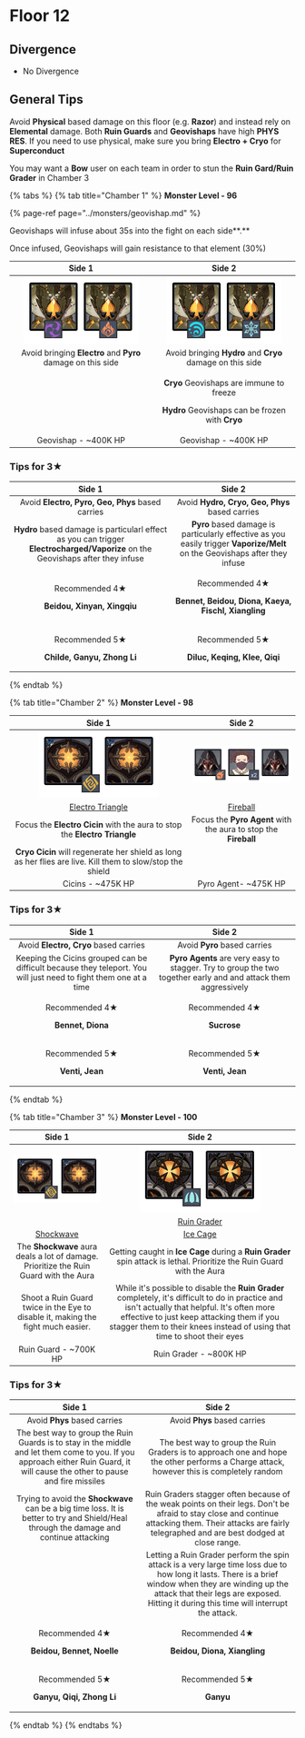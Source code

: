 # Floor 12

## Divergence

* No Divergence

## General Tips

Avoid **Physical** based damage on this floor \(e.g. **Razor**\) and instead rely on **Elemental** damage. Both **Ruin Guards** and **Geovishaps** have high **PHYS RES**. If you need to use physical, make sure you bring **Electro + Cryo** for **Superconduct**

You may want a **Bow** user on each team in order to stun the **Ruin Gard/Ruin Grader** in Chamber 3

{% tabs %}
{% tab title="Chamber 1" %}
**Monster Level - 96**

{% page-ref page="../monsters/geovishap.md" %}

Geovishaps will infuse about 35s into the fight on each side**.**

Once infused, Geovishaps will gain resistance to that element \(30%\)

<table>
  <thead>
    <tr>
      <th style="text-align:center">Side 1</th>
      <th style="text-align:center">Side 2</th>
    </tr>
  </thead>
  <tbody>
    <tr>
      <td style="text-align:center">
        <img src="../.gitbook/assets/12-1-1.png" alt/>
      </td>
      <td style="text-align:center">
        <img src="../.gitbook/assets/12-1-2.png" alt/>
      </td>
    </tr>
    <tr>
      <td style="text-align:center">Avoid bringing <b>Electro</b> and <b>Pyro</b> damage on this side</td>
      <td
      style="text-align:center">Avoid bringing <b>Hydro</b> and <b>Cryo </b>damage on this side</td>
    </tr>
    <tr>
      <td style="text-align:center"></td>
      <td style="text-align:center">
        <p><b>Cryo</b> Geovishaps are immune to freeze</p>
        <p><b>Hydro</b> Geovishaps can be frozen with <b>Cryo</b>
        </p>
      </td>
    </tr>
    <tr>
      <td style="text-align:center">Geovishap - ~400K HP</td>
      <td style="text-align:center">Geovishap - ~400K HP</td>
    </tr>
  </tbody>
</table>

### Tips for 3★

<table>
  <thead>
    <tr>
      <th style="text-align:center">Side 1</th>
      <th style="text-align:center">Side 2</th>
    </tr>
  </thead>
  <tbody>
    <tr>
      <td style="text-align:center">Avoid <b>Electro, Pyro, Geo, Phys</b> based carries</td>
      <td style="text-align:center">Avoid <b>Hydro, Cryo, Geo, Phys</b> based carries</td>
    </tr>
    <tr>
      <td style="text-align:center"><b>Hydro</b> based damage is particularl effect as you can trigger <b>Electrocharged/Vaporize</b> on
        the Geovishaps after they infuse</td>
      <td style="text-align:center"><b>Pyro</b> based damage is particularly effective as you easily trigger <b>Vaporize/Melt</b> on
        the Geovishaps after they infuse</td>
    </tr>
    <tr>
      <td style="text-align:center">
        <p>Recommended 4&#x2605;</p>
        <p><b>Beidou, Xinyan, Xingqiu</b>
        </p>
      </td>
      <td style="text-align:center">
        <p>Recommended 4&#x2605;</p>
        <p><b>Bennet, Beidou, Diona, Kaeya, Fischl, Xiangling</b>
        </p>
      </td>
    </tr>
    <tr>
      <td style="text-align:center">
        <p>Recommended 5&#x2605;</p>
        <p><b>Childe, Ganyu, Zhong Li</b>
        </p>
      </td>
      <td style="text-align:center">
        <p>Recommended 5&#x2605;</p>
        <p><b>Diluc, Keqing, Klee, Qiqi</b>
        </p>
      </td>
    </tr>
  </tbody>
</table>
{% endtab %}

{% tab title="Chamber 2" %}
**Monster Level - 98**

| Side 1 | Side 2 |
| :---: | :---: |
| ![](../.gitbook/assets/12-3-1.png)  | ![](../.gitbook/assets/12-2-2.png)  |
| [Electro Triangle](../mechanics/auras/electro-triangle.md) | [Fireball](../mechanics/auras/fireball.md) |
| Focus the **Electro Cicin** with the aura to stop the **Electro Triangle** | Focus the **Pyro Agent** with the aura to stop the **Fireball** |
| **Cryo Cicin** will regenerate her shield as long as her flies are live. Kill them to slow/stop the shield |  |
| Cicins - ~475K HP | Pyro Agent- ~475K HP |

### Tips for 3★

<table>
  <thead>
    <tr>
      <th style="text-align:center">Side 1</th>
      <th style="text-align:center">Side 2</th>
    </tr>
  </thead>
  <tbody>
    <tr>
      <td style="text-align:center">Avoid <b>Electro, Cryo</b> based carries</td>
      <td style="text-align:center">Avoid <b>Pyro</b> based carries</td>
    </tr>
    <tr>
      <td style="text-align:center">Keeping the Cicins grouped can be difficult because they teleport. You
        will just need to fight them one at a time</td>
      <td style="text-align:center"><b>Pyro Agents</b> are very easy to stagger. Try to group the two together
        early and and attack them aggressively</td>
    </tr>
    <tr>
      <td style="text-align:center">
        <p>Recommended 4&#x2605;</p>
        <p><b>Bennet, Diona</b>
        </p>
      </td>
      <td style="text-align:center">
        <p>Recommended 4&#x2605;</p>
        <p><b>Sucrose</b>
        </p>
      </td>
    </tr>
    <tr>
      <td style="text-align:center">
        <p>Recommended 5&#x2605;</p>
        <p><b>Venti, Jean</b>
        </p>
      </td>
      <td style="text-align:center">
        <p>Recommended 5&#x2605;</p>
        <p><b>Venti, Jean</b>
        </p>
      </td>
    </tr>
  </tbody>
</table>
{% endtab %}

{% tab title="Chamber 3" %}
**Monster Level - 100**



| Side 1 | Side 2 |
| :---: | :---: |
| ![](../.gitbook/assets/12-3-1.png)  | ![](../.gitbook/assets/12-3-2.png)  |
|  | [Ruin Grader](../monsters/ruin-grader.md) |
| [Shockwave](../mechanics/auras/shockwave.md) | [Ice Cage](../mechanics/auras/ice-cage.md) |
| The **Shockwave** aura deals a lot of damage. Prioritize the Ruin Guard with the Aura | Getting caught in **Ice Cage** during a **Ruin Grader** spin attack is lethal. Prioritize the Ruin Guard with the Aura |
| Shoot a Ruin Guard twice in the Eye to disable it, making the fight much easier. | While it's possible to disable the **Ruin Grader** completely, it's difficult to do in practice and isn't actually that helpful. It's often more effective to just keep attacking them if you stagger them to their knees instead of using that time to shoot their eyes |
| Ruin Guard - ~700K HP | Ruin Grader - ~800K HP |

### Tips for 3★

<table>
  <thead>
    <tr>
      <th style="text-align:center">Side 1</th>
      <th style="text-align:center">Side 2</th>
    </tr>
  </thead>
  <tbody>
    <tr>
      <td style="text-align:center">Avoid <b>Phys</b> based carries</td>
      <td style="text-align:center">Avoid <b>Phys </b>based carries</td>
    </tr>
    <tr>
      <td style="text-align:center">The best way to group the Ruin Guards is to stay in the middle and let
        them come to you. If you approach either Ruin Guard, it will cause the
        other to pause and fire missiles</td>
      <td style="text-align:center">The best way to group the Ruin Graders is to approach one and hope the
        other performs a Charge attack, however this is completely random</td>
    </tr>
    <tr>
      <td style="text-align:center">Trying to avoid the <b>Shockwave</b> can be a big time loss. It is better
        to try and Shield/Heal through the damage and continue attacking</td>
      <td
      style="text-align:center">Ruin Graders stagger often because of the weak points on their legs. Don&apos;t
        be afraid to stay close and continue attacking them. Their attacks are
        fairly telegraphed and are best dodged at close range.</td>
    </tr>
    <tr>
      <td style="text-align:center"></td>
      <td style="text-align:center">Letting a Ruin Grader perform the spin attack is a very large time loss
        due to how long it lasts. There is a brief window when they are winding
        up the attack that their legs are exposed. Hitting it during this time
        will interrupt the attack.</td>
    </tr>
    <tr>
      <td style="text-align:center">
        <p>Recommended 4&#x2605;</p>
        <p><b>Beidou, Bennet, Noelle</b>
        </p>
      </td>
      <td style="text-align:center">
        <p>Recommended 4&#x2605;</p>
        <p><b>Beidou, Diona, Xiangling</b>
        </p>
      </td>
    </tr>
    <tr>
      <td style="text-align:center">
        <p>Recommended 5&#x2605;</p>
        <p><b>Ganyu, Qiqi, Zhong Li</b>
        </p>
      </td>
      <td style="text-align:center">
        <p>Recommended 5&#x2605;</p>
        <p><b>Ganyu</b>
        </p>
      </td>
    </tr>
  </tbody>
</table>
{% endtab %}
{% endtabs %}





